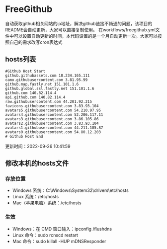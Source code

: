 # FreeGithub
自动获取github相关网站的ip地址，解决github链接不畅通的问题，该项目的README会自动更新，大家可以直接复制使用。
在workflows/freegithub.yml文件中可以设置自动更新的时间，本代码设置的是一个月自动更新一次。大家可以按照自己的需求改写cron表达式

## hosts列表
```base
#Github Host Start
github.githubassets.com 18.234.165.111
camo.githubusercontent.com 3.81.95.99
github.map.fastly.net 151.101.1.6
github.global.ssl.fastly.net 151.101.1.6
github.com 140.82.114.4
api.github.com 140.82.114.4
raw.githubusercontent.com 44.201.92.215
favicons.githubusercontent.com 3.83.93.104
avatars5.githubusercontent.com 54.210.97.95
avatars4.githubusercontent.com 52.206.117.11
avatars3.githubusercontent.com 3.86.105.86
avatars2.githubusercontent.com 3.83.93.104
avatars1.githubusercontent.com 44.211.185.87
avatars0.githubusercontent.com 54.80.12.203
# Github Host End
```

更新时间：2022-09-26 10:41:59

## 修改本机的hosts文件
### 存放位置
* Windows 系统：C:\Windows\System32\drivers\etc\hosts
* Linux 系统：/etc/hosts
* Mac（苹果电脑）系统：/etc/hosts

### 生效
* Windows：在 CMD 窗口输入：ipconfig /flushdns
* Linux 命令：sudo rcnscd restart
* Mac 命令：sudo killall -HUP mDNSResponder
